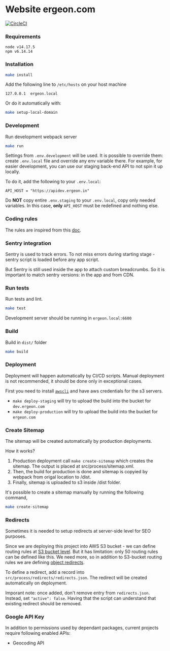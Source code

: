 # Website ergeon.com

[![CircleCI](https://circleci.com/gh/ergeon/website/tree/develop.svg?style=shield&circle-token=e57a10563d37a3aaa49ec37fdd3c85d343563100)](https://circleci.com/gh/ergeon/website/tree/develop)

### Requirements

```
node v14.17.5
npm v6.14.14
```

### Installation

```bash
make install
```

Add the following line to `/etc/hosts` on your host machine

```
127.0.0.1  ergeon.local
```

Or do it automatically with:

```bash
make setup-local-domain
```

### Development

Run development webpack server

```bash
make run
```

Settings from `.env.development` will be used.
It is possible to override them: create `.env.local` file and override any env variable there.
For example, for easier development, you can use our staging back-end API to not spin it up locally.

To do it, add the following to your `.env.local`:

```
API_HOST = "https://apidev.ergeon.in"
```

Do **NOT** copy entire `.env.staging` to your `.env.local`, copy only needed variables.
In this case, **only** `API_HOST` must be redefined and nothing else.

### Coding rules

The rules are inspired from this [doc](https://github.com/airbnb/javascript/tree/master/react).

### Sentry integration

Sentry is used to track errors. To not miss errors during starting stage - sentry script
is loaded before any app script.

But Sentry is still used inside the app to attach custom breadcrumbs. So it is important to match sentry versions: in the app and from CDN.

### Run tests

Run tests and lint.

```bash
make test
```

Development server should be running in `ergeon.local:6600`

### Build

Build in `dist/` folder

```bash
make build
```

### Deployment

Deployment will happen automatically by CI/CD scripts. Manual deployment is not recommended, it should be done only in exceptional cases.

First you need to install [`awscli`](https://docs.aws.amazon.com/cli/latest/userguide/install-cliv1.html) and have aws credentials for the s3 servers.

- `make deploy-staging` will try to upload the build into the bucket for `dev.ergeon.com`
- `make deploy-production` will try to upload the build into the bucket for `ergeon.com`

### Create Sitemap

The sitemap will be created automatically by production deployments.

How it works?

1. Production deployment call `make create-sitemap` which creates the sitemap.
   The output is placed at src/process/sitemap.xml.
2. Then, the build for production is done and sitemap is copyied by webpack from origal location to /dist.
3. Finally, sitemap is uploaded to s3 inside /dist folder.

It's possible to create a sitemap manually by running the following command,

```bash
make create-sitemap
```

### Redirects

Sometimes it is needed to setup redirects at server-side level for SEO purposes.

Since we are deploying this project into AWS S3 bucket - we can define routing rules at [S3 bucket level](https://github.com/ergeon/infrastructure/blob/master/ergeon.com-landing/routing_rules.json).
But it has limitation: only 50 routing rules can be defined like this. We need more, so in addition to S3-bucket routing rules we are defining [object redirects](https://docs.aws.amazon.com/AmazonS3/latest/dev/how-to-page-redirect.html#advanced-conditional-redirects).

To define a redirect, add a record into `src/process/redirects/redirects.json`. The redirect will be created automatically on deployment.

Imporant note: once added, don't remove entry from `redirects.json`. Instead, set `"active": false`. Having that the script can understand that existing redirect should be removed.

### Google API Key

In addition to permissions used by dependant packages, current projects require following enabled APIs:

- Geocoding API
